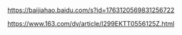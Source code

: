 https://baijiahao.baidu.com/s?id=1763120569831256722

https://www.163.com/dy/article/I299EKTT0556125Z.html
